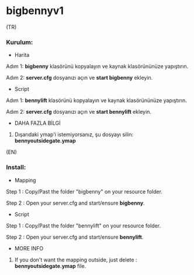 # bigbennyv1

(TR)
### Kurulum:

- Harita

Adım 1: **bigbenny** klasörünü kopyalayın ve kaynak klasörününüze yapıştırın.

Adım 2: **server.cfg** dosyanızı açın ve **start bigbenny** ekleyin.

- Script

Adım 1: **bennylift** klasörünü kopyalayın ve kaynak klasörününüze yapıştırın.

Adım 2: **server.cfg** dosyanızı açın ve **start bennylift** ekleyin.

- DAHA FAZLA BİLGİ

1) Dışarıdaki ymap'i istemiyorsanız, şu dosyayı silin: **bennyoutsidegate.ymap**

(EN)
### Install: 

- Mapping

Step 1 : Copy/Past the folder "bigbenny" on your resource folder.

Step 2 : Open your server.cfg and start/ensure **bigbenny**.

- Script

Step 1 : Copy/Past the folder "bennylift" on your resource folder.

Step 2 : Open your server.cfg and start/ensure **bennylift**.

- MORE INFO

1) If you don't want the mapping outside, just delete : **bennyoutsidegate.ymap** file.
